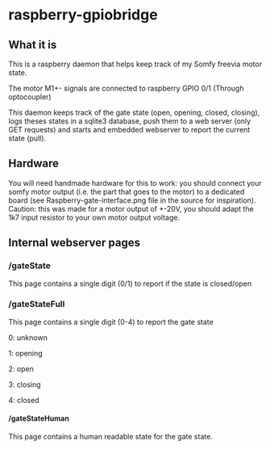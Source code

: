 # raspberry-gpiobridge
## What it is
This is a raspberry daemon that helps keep track of my Somfy freevia motor state.

The motor M1+- signals are connected to raspberry GPIO 0/1 (Through optocoupler)

This daemon keeps track of the gate state (open, opening, closed, closing), logs theses states in a sqlite3 database, push them to a web server (only GET requests) and starts and embedded webserver to report the current state (pull).

## Hardware
You will need handmade hardware for this to work: you should connect your somfy motor output (i.e. the part that goes to the motor) to a dedicated board (see Raspberry-gate-interface.png file in the source for inspiration). Caution: this was made for a motor output of +-20V, you should adapt the 1k7 input resistor to your own motor output voltage.

## Internal webserver pages
### /gateState
This page contains a single digit (0/1) to report if the state is closed/open

### /gateStateFull
This page contains a single digit (0-4) to report the gate state

0: unknown

1: opening

2: open

3: closing

4: closed

#### /gateStateHuman
This page contains a human readable state for the gate state.
